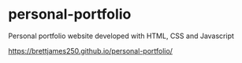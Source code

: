 # personal-portfolio
Personal portfolio website developed with HTML, CSS and Javascript

https://brettjames250.github.io/personal-portfolio/
